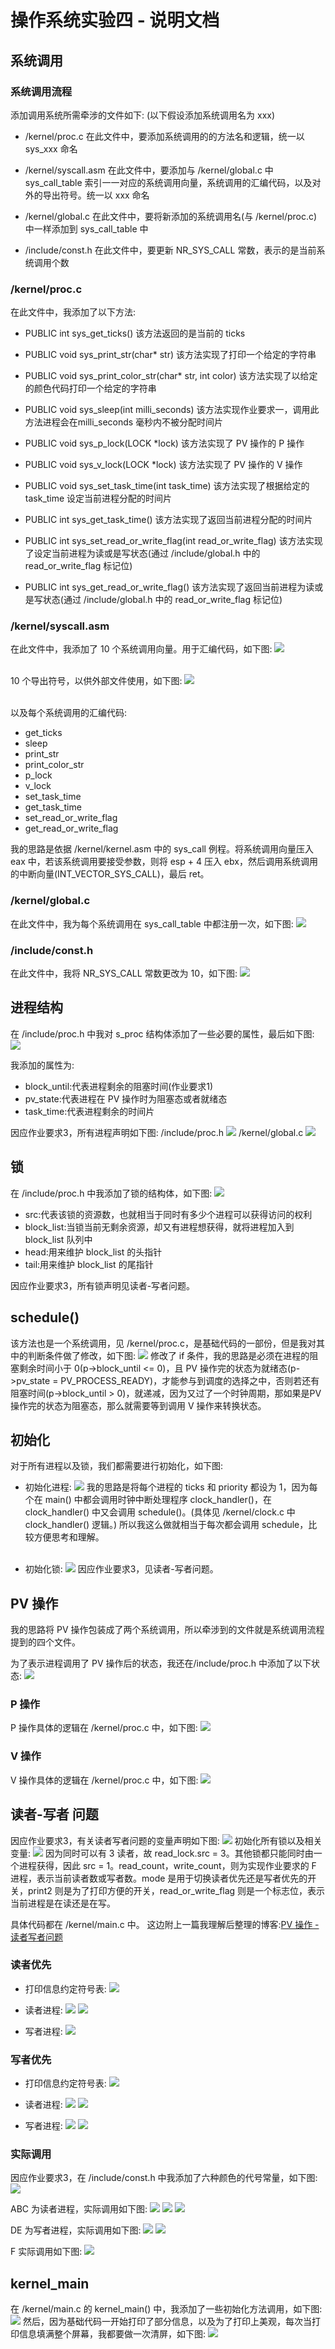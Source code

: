 # 操作系统实验四 - 说明文档

## 系统调用

### 系统调用流程
添加调用系统所需牵涉的文件如下:
(以下假设添加系统调用名为 xxx)

- /kernel/proc.c
在此文件中，要添加系统调用的的方法名和逻辑，统一以 sys_xxx 命名

- /kernel/syscall.asm
在此文件中，要添加与 /kernel/global.c 中 sys_call_table 索引一一对应的系统调用向量，系统调用的汇编代码，以及对外的导出符号。统一以 xxx 命名

- /kernel/global.c
在此文件中，要将新添加的系统调用名(与 /kernel/proc.c)中一样添加到 sys_call_table 中

- /include/const.h
在此文件中，要更新 NR_SYS_CALL 常数，表示的是当前系统调用个数

### /kernel/proc.c
在此文件中，我添加了以下方法:
- PUBLIC int sys_get_ticks()
该方法返回的是当前的 ticks

- PUBLIC void sys_print_str(char* str)
该方法实现了打印一个给定的字符串

- PUBLIC void sys_print_color_str(char* str, int color)
该方法实现了以给定的颜色代码打印一个给定的字符串

- PUBLIC void sys_sleep(int milli_seconds)
该方法实现作业要求一，调用此方法进程会在milli_seconds 毫秒内不被分配时间片

- PUBLIC void sys_p_lock(LOCK *lock)
该方法实现了 PV 操作的 P 操作

- PUBLIC void sys_v_lock(LOCK *lock)
该方法实现了 PV 操作的 V 操作

- PUBLIC void sys_set_task_time(int task_time)
该方法实现了根据给定的 task_time 设定当前进程分配的时间片

- PUBLIC int sys_get_task_time()
该方法实现了返回当前进程分配的时间片

- PUBLIC int sys_set_read_or_write_flag(int read_or_write_flag)
该方法实现了设定当前进程为读或是写状态(通过 /include/global.h 中的 read_or_write_flag 标记位)

- PUBLIC int sys_get_read_or_write_flag()
该方法实现了返回当前进程为读或是写状态(通过 /include/global.h 中的 read_or_write_flag 标记位)

### /kernel/syscall.asm
在此文件中，我添加了 10 个系统调用向量。用于汇编代码，如下图:
![](https://wtfhhh.oss-cn-beijing.aliyuncs.com/os4doc1.png)<br><br/>

10 个导出符号，以供外部文件使用，如下图:
![](https://wtfhhh.oss-cn-beijing.aliyuncs.com/os4doc2.png)<br><br/>

以及每个系统调用的汇编代码:
- get_ticks
- sleep
- print_str
- print_color_str
- p_lock
- v_lock
- set_task_time
- get_task_time
- set_read_or_write_flag
- get_read_or_write_flag

我的思路是依据 /kernel/kernel.asm 中的 sys_call 例程。将系统调用向量压入 eax 中，若该系统调用要接受参数，则将 esp + 4 压入 ebx，然后调用系统调用的中断向量(INT_VECTOR_SYS_CALL)，最后 ret。

### /kernel/global.c
在此文件中，我为每个系统调用在 sys_call_table 中都注册一次，如下图:
![](https://wtfhhh.oss-cn-beijing.aliyuncs.com/os4doc3.png)

### /include/const.h
在此文件中，我将 NR_SYS_CALL 常数更改为 10，如下图:
![](https://wtfhhh.oss-cn-beijing.aliyuncs.com/os4doc4.png)

## 进程结构
在 /include/proc.h 中我对 s_proc 结构体添加了一些必要的属性，最后如下图:
![](https://wtfhhh.oss-cn-beijing.aliyuncs.com/os4doc5.png)

我添加的属性为:
- block_until:代表进程剩余的阻塞时间(作业要求1)
- pv_state:代表进程在 PV 操作时为阻塞态或者就绪态
- task_time:代表进程剩余的时间片

因应作业要求3，所有进程声明如下图:
/include/proc.h
![](https://wtfhhh.oss-cn-beijing.aliyuncs.com/os4doc13.png)
/kernel/global.c
![](https://wtfhhh.oss-cn-beijing.aliyuncs.com/os4doc14.png)

## 锁
在 /include/proc.h 中我添加了锁的结构体，如下图:
![](https://wtfhhh.oss-cn-beijing.aliyuncs.com/os4doc9.png)

- src:代表该锁的资源数，也就相当于同时有多少个进程可以获得访问的权利
- block_list:当锁当前无剩余资源，却又有进程想获得，就将进程加入到 block_list 队列中
- head:用来维护 block_list 的头指针
- tail:用来维护 block_list 的尾指针

因应作业要求3，所有锁声明见读者-写者问题。

## schedule()
该方法也是一个系统调用，见 /kernel/proc.c，是基础代码的一部份，但是我对其中的判断条件做了修改，如下图:
![](https://wtfhhh.oss-cn-beijing.aliyuncs.com/os4doc10.png)
修改了 if 条件，我的思路是必须在进程的阻塞剩余时间小于 0(p->block_until <= 0)，且 PV 操作完的状态为就绪态(p->pv_state = PV_PROCESS_READY)，才能参与到调度的选择之中，否则若还有阻塞时间(p->block_until > 0)，就递减，因为又过了一个时钟周期，那如果是PV 操作完的状态为阻塞态，那么就需要等到调用 V 操作来转换状态。

## 初始化
对于所有进程以及锁，我们都需要进行初始化，如下图:

- 初始化进程:
![](https://wtfhhh.oss-cn-beijing.aliyuncs.com/os4doc11.png)
我的思路是将每个进程的 ticks 和 priority 都设为 1，因为每个在 main() 中都会调用时钟中断处理程序 clock_handler()，在 clock_handler() 中又会调用 schedule()。(具体见 /kernel/clock.c 中 clock_handler() 逻辑。)
所以我这么做就相当于每次都会调用 schedule，比较方便思考和理解。<br><br/>

- 初始化锁:
![](https://wtfhhh.oss-cn-beijing.aliyuncs.com/os4doc12.png)
因应作业要求3，见读者-写者问题。

## PV 操作
我的思路将 PV 操作包装成了两个系统调用，所以牵涉到的文件就是系统调用流程提到的四个文件。

为了表示进程调用了 PV 操作后的状态，我还在/include/proc.h 中添加了以下状态:
![](https://wtfhhh.oss-cn-beijing.aliyuncs.com/os4doc6.png)
 
### P 操作
P 操作具体的逻辑在 /kernel/proc.c 中，如下图:
![](https://wtfhhh.oss-cn-beijing.aliyuncs.com/os4doc7.png)

### V 操作
V 操作具体的逻辑在 /kernel/proc.c 中，如下图:
![](https://wtfhhh.oss-cn-beijing.aliyuncs.com/os4doc8.png)

## 读者-写者 问题
因应作业要求3，有关读者写者问题的变量声明如下图:
![](https://wtfhhh.oss-cn-beijing.aliyuncs.com/os4doc16.png)
初始化所有锁以及相关变量:
![](https://wtfhhh.oss-cn-beijing.aliyuncs.com/os4doc12.png)
因为同时可以有 3 读者，故 read_lock.src = 3。其他锁都只能同时由一个进程获得，因此 src = 1。read_count，write_count，则为实现作业要求的 F 进程，表示当前读者数或写者数。mode 是用于切换读者优先还是写者优先的开关，print2 则是为了打印方便的开关，read_or_write_flag 则是一个标志位，表示当前进程是在读还是在写。

具体代码都在 /kernel/main.c 中。
这边附上一篇我理解后整理的博客:[PV 操作 - 读者写者问题](https://blog.csdn.net/weixin_46803507/article/details/111116042)

### 读者优先
- 打印信息约定符号表:
![](https://wtfhhh.oss-cn-beijing.aliyuncs.com/os4doc17.png)

- 读者进程:
![](https://wtfhhh.oss-cn-beijing.aliyuncs.com/os4doc18.png)
![](https://wtfhhh.oss-cn-beijing.aliyuncs.com/os4doc19.png)

- 写者进程:
![](https://wtfhhh.oss-cn-beijing.aliyuncs.com/os4doc20.png)

### 写者优先
- 打印信息约定符号表:
![](https://wtfhhh.oss-cn-beijing.aliyuncs.com/os4doc17.png)

- 读者进程:
![](https://wtfhhh.oss-cn-beijing.aliyuncs.com/os4doc21.png)
![](https://wtfhhh.oss-cn-beijing.aliyuncs.com/os4doc22.png)

- 写者进程:
![](https://wtfhhh.oss-cn-beijing.aliyuncs.com/os4doc23.png)
![](https://wtfhhh.oss-cn-beijing.aliyuncs.com/os4doc24.png)

### 实际调用
因应作业要求3，在 /include/const.h 中我添加了六种颜色的代号常量，如下图:
![](https://wtfhhh.oss-cn-beijing.aliyuncs.com/os4doc31.png)

ABC 为读者进程，实际调用如下图:
![](https://wtfhhh.oss-cn-beijing.aliyuncs.com/os4doc25.png)
![](https://wtfhhh.oss-cn-beijing.aliyuncs.com/os4doc26.png)
![](https://wtfhhh.oss-cn-beijing.aliyuncs.com/os4doc27.png)

DE 为写者进程，实际调用如下图:
![](https://wtfhhh.oss-cn-beijing.aliyuncs.com/os4doc28.png)
![](https://wtfhhh.oss-cn-beijing.aliyuncs.com/os4doc29.png)

F 实际调用如下图:
![](https://wtfhhh.oss-cn-beijing.aliyuncs.com/os4doc30.png)

## kernel_main
在 /kernel/main.c 的 kernel_main() 中，我添加了一些初始化方法调用，如下图:
![](https://wtfhhh.oss-cn-beijing.aliyuncs.com/os4doc32.png)
然后，因为基础代码一开始打印了部分信息，以及为了打印上美观，每次当打印信息填满整个屏幕，我都要做一次清屏，如下图:
![](https://wtfhhh.oss-cn-beijing.aliyuncs.com/os4doc33.png)

